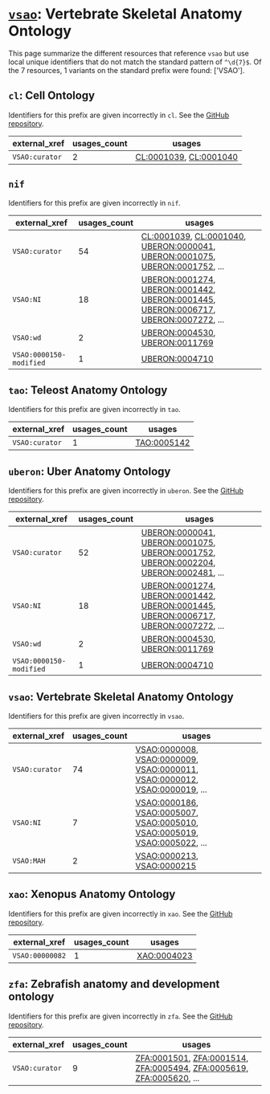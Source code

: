 # [`vsao`](https://bioregistry.io/vsao): Vertebrate Skeletal Anatomy Ontology

This page summarize the different resources that reference `vsao`
but use local unique identifiers that do not match the standard pattern of
`^\d{7}$`. Of the 7 resources,
1 variants on the standard prefix were found: ['VSAO'].

## `cl`: Cell Ontology

Identifiers for this prefix are given incorrectly in `cl`. See the [GitHub repository](https://github.com/obophenotype/cell-ontology).

| external_xref   |   usages_count | usages                                                                                                           |
|-----------------|----------------|------------------------------------------------------------------------------------------------------------------|
| `VSAO:curator`  |              2 | [CL:0001039](http://purl.obolibrary.org/obo/CL_0001039), [CL:0001040](http://purl.obolibrary.org/obo/CL_0001040) |

## `nif`

Identifiers for this prefix are given incorrectly in `nif`.

| external_xref           |   usages_count | usages                                                                                                                                                                                                                                                                                                                                   |
|-------------------------|----------------|------------------------------------------------------------------------------------------------------------------------------------------------------------------------------------------------------------------------------------------------------------------------------------------------------------------------------------------|
| `VSAO:curator`          |             54 | [CL:0001039](http://purl.obolibrary.org/obo/CL_0001039), [CL:0001040](http://purl.obolibrary.org/obo/CL_0001040), [UBERON:0000041](http://purl.obolibrary.org/obo/UBERON_0000041), [UBERON:0001075](http://purl.obolibrary.org/obo/UBERON_0001075), [UBERON:0001752](http://purl.obolibrary.org/obo/UBERON_0001752), ...                 |
| `VSAO:NI`               |             18 | [UBERON:0001274](http://purl.obolibrary.org/obo/UBERON_0001274), [UBERON:0001442](http://purl.obolibrary.org/obo/UBERON_0001442), [UBERON:0001445](http://purl.obolibrary.org/obo/UBERON_0001445), [UBERON:0006717](http://purl.obolibrary.org/obo/UBERON_0006717), [UBERON:0007272](http://purl.obolibrary.org/obo/UBERON_0007272), ... |
| `VSAO:wd`               |              2 | [UBERON:0004530](http://purl.obolibrary.org/obo/UBERON_0004530), [UBERON:0011769](http://purl.obolibrary.org/obo/UBERON_0011769)                                                                                                                                                                                                         |
| `VSAO:0000150-modified` |              1 | [UBERON:0004710](http://purl.obolibrary.org/obo/UBERON_0004710)                                                                                                                                                                                                                                                                          |

## `tao`: Teleost Anatomy Ontology

Identifiers for this prefix are given incorrectly in `tao`.

| external_xref   |   usages_count | usages                                                    |
|-----------------|----------------|-----------------------------------------------------------|
| `VSAO:curator`  |              1 | [TAO:0005142](http://purl.obolibrary.org/obo/TAO_0005142) |

## `uberon`: Uber Anatomy Ontology

Identifiers for this prefix are given incorrectly in `uberon`. See the [GitHub repository](https://github.com/obophenotype/uberon).

| external_xref           |   usages_count | usages                                                                                                                                                                                                                                                                                                                                   |
|-------------------------|----------------|------------------------------------------------------------------------------------------------------------------------------------------------------------------------------------------------------------------------------------------------------------------------------------------------------------------------------------------|
| `VSAO:curator`          |             52 | [UBERON:0000041](http://purl.obolibrary.org/obo/UBERON_0000041), [UBERON:0001075](http://purl.obolibrary.org/obo/UBERON_0001075), [UBERON:0001752](http://purl.obolibrary.org/obo/UBERON_0001752), [UBERON:0002204](http://purl.obolibrary.org/obo/UBERON_0002204), [UBERON:0002481](http://purl.obolibrary.org/obo/UBERON_0002481), ... |
| `VSAO:NI`               |             18 | [UBERON:0001274](http://purl.obolibrary.org/obo/UBERON_0001274), [UBERON:0001442](http://purl.obolibrary.org/obo/UBERON_0001442), [UBERON:0001445](http://purl.obolibrary.org/obo/UBERON_0001445), [UBERON:0006717](http://purl.obolibrary.org/obo/UBERON_0006717), [UBERON:0007272](http://purl.obolibrary.org/obo/UBERON_0007272), ... |
| `VSAO:wd`               |              2 | [UBERON:0004530](http://purl.obolibrary.org/obo/UBERON_0004530), [UBERON:0011769](http://purl.obolibrary.org/obo/UBERON_0011769)                                                                                                                                                                                                         |
| `VSAO:0000150-modified` |              1 | [UBERON:0004710](http://purl.obolibrary.org/obo/UBERON_0004710)                                                                                                                                                                                                                                                                          |

## `vsao`: Vertebrate Skeletal Anatomy Ontology

Identifiers for this prefix are given incorrectly in `vsao`.

| external_xref   |   usages_count | usages                                                                                                                                                                                                                                                                                                               |
|-----------------|----------------|----------------------------------------------------------------------------------------------------------------------------------------------------------------------------------------------------------------------------------------------------------------------------------------------------------------------|
| `VSAO:curator`  |             74 | [VSAO:0000008](http://purl.obolibrary.org/obo/VSAO_0000008), [VSAO:0000009](http://purl.obolibrary.org/obo/VSAO_0000009), [VSAO:0000011](http://purl.obolibrary.org/obo/VSAO_0000011), [VSAO:0000012](http://purl.obolibrary.org/obo/VSAO_0000012), [VSAO:0000019](http://purl.obolibrary.org/obo/VSAO_0000019), ... |
| `VSAO:NI`       |              7 | [VSAO:0000186](http://purl.obolibrary.org/obo/VSAO_0000186), [VSAO:0005007](http://purl.obolibrary.org/obo/VSAO_0005007), [VSAO:0005010](http://purl.obolibrary.org/obo/VSAO_0005010), [VSAO:0005019](http://purl.obolibrary.org/obo/VSAO_0005019), [VSAO:0005022](http://purl.obolibrary.org/obo/VSAO_0005022), ... |
| `VSAO:MAH`      |              2 | [VSAO:0000213](http://purl.obolibrary.org/obo/VSAO_0000213), [VSAO:0000215](http://purl.obolibrary.org/obo/VSAO_0000215)                                                                                                                                                                                             |

## `xao`: Xenopus Anatomy Ontology

Identifiers for this prefix are given incorrectly in `xao`. See the [GitHub repository](https://github.com/xenopus-anatomy/xao).

| external_xref   |   usages_count | usages                                                    |
|-----------------|----------------|-----------------------------------------------------------|
| `VSAO:00000082` |              1 | [XAO:0004023](http://purl.obolibrary.org/obo/XAO_0004023) |

## `zfa`: Zebrafish anatomy and development ontology

Identifiers for this prefix are given incorrectly in `zfa`. See the [GitHub repository](https://github.com/cerivs/zebrafish-anatomical-ontology).

| external_xref   |   usages_count | usages                                                                                                                                                                                                                                                                                                     |
|-----------------|----------------|------------------------------------------------------------------------------------------------------------------------------------------------------------------------------------------------------------------------------------------------------------------------------------------------------------|
| `VSAO:curator`  |              9 | [ZFA:0001501](http://purl.obolibrary.org/obo/ZFA_0001501), [ZFA:0001514](http://purl.obolibrary.org/obo/ZFA_0001514), [ZFA:0005494](http://purl.obolibrary.org/obo/ZFA_0005494), [ZFA:0005619](http://purl.obolibrary.org/obo/ZFA_0005619), [ZFA:0005620](http://purl.obolibrary.org/obo/ZFA_0005620), ... |

